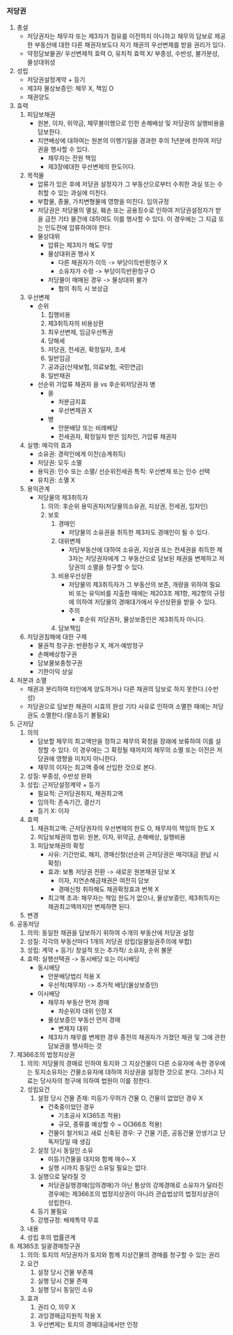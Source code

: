 ### 저당권
1. 총설
    - 저당권자는 채무자 또는 제3자가 점유를 이전하지 아니하고 채무의 담보로 제공한 부동산에 대한 다른 채권자보도다 자기 채권의 우선변제를 받을 권리가 있다.
    - 약정담보물권/ 우선변제적 효력 O, 유치적 효력 X/ 부종성, 수반성, 불가분성, 물상대위성
2. 성립
    - 저당권설정계약 + 등기
    - 제3자 물상보증인: 채무 X, 책임 O
    - 채권양도
3. 효력
    1. 피담보채권
        - 원본, 이자, 위약금, 채무불이행으로 인한 손해배상 및 저당권의 실행비용을 담보한다.
        - 지연배상에 대하여는 원본의 이행기일을 경과한 후의 1년분에 한하여 저당권을 행사할 수 있다.
            - 채무자는  전원 책임
            - 제3장에대한 우선변제의 한도이다.
    2. 목적물
        - 압류가 있은 후에 저당권 설정자가 그 부동산으로부터 수취한 과실 또는 수취할 수 있는 과실에 미친다.
        - 부합물, 종물, 가치변형물에 영향을 미친다. 임의규정
        - 저당권은 저당물의 멸실, 훼손 또는 공용징수로 인하여 저당권설정자가 받을 금전 기타 물건에 대하여도 이를 행사할 수 있다. 이 경우에는 그 지급 또는 인도전에 압류하여야 한다.
        - 물상대위
            - 압류는 제3자가 해도 무방
            - 물상대위권 행사 X
                - 다른 채권자가 이득 -> 부당이득반환청구 X
                - 소유자가 수령 -> 부당이득반환청구 O
            - 저당물이 매매된 경우 -> 물상대위 불가
                - 협의 취득 시 보상금
    3. 우선변제
        - 순위
            1. 집행비용
            2. 제3취득자의 비용상환
            3. 최우선변제, 임금우선특권
            4. 당해세
            5. 저당권, 전세권, 확정일자, 조세
            6. 일반임금
            7. 공과금(산재보험, 의료보험, 국민연금)
            8. 일반채권
        - 선순위 가압류 채권자 을 vs 후순위저당권자 병
            - 을
                - 처분금지효
                - 우선변제권 X
            - 병
                - 안분배당 또는 비례배당
                - 전세권자, 확정일자 받은 임차인, 가압류 채권자
    4. 실행: 매각의 효과
        - 소유권: 경락인에게 이전(승계취득)
        - 저당권: 모두 소멸
        - 용익권: 인수 또는 소멸/ 선순위전세권 특칙: 우선변제 또는 인수 선택
        - 유치권: 소멸 X
    5. 용익관계
        - 저당물의 제3취득자
            1. 의의: 후순위 용익권자(저당물의소유권, 지상권, 전세권, 임차인)
            2. 보호
                1. 경매인
                    - 저당물의 소유권을 취득한 제3자도 경매인이 될 수 있다.
                2. 대위변제
                    - 저당부동산에 대하여 소유권, 지상권 또는 전세권을 취득한 제3자는 저당권자에게 그 부동산으로 담보된 채권을 변제하고 저당권의 소멸을 청구할 수 있다.
                3. 비용우선상환
                    - 저당물의 제3취득자가 그 부동산의 보존, 개량을 위하여 필요비 또는 유익비를 지출한 때에는 제203조 제1항, 제2항의 규정에 의하여 저당물의 경매대가에서 우선상환을 받을 수 있다.
                    - 주의
                        - 후순위 저당권자, 물상보증인은 제3취득자 아니다.
                4. 담보책임
    6. 저당권침해에 대한 구제
        - 물권적 청구권: 반환청구 X, 제거·예방청구
        - 손해배상청구권
        - 담보물보충청구권
        - 기한이익 상실
4. 처분과 소멸
    - 채권과 분리하여 타인에게 양도하거나 다른 채권의 담보로 하지 못한다.(수반성)
    - 저당권으로 담보한 채권이 시효의 완성 기타 사유로 인하여 소멸한 때에는 저당권도 소멸한다.(말소등기 불필요)
5. 근저당
    1. 의의
        - 담보할 채무의 최고액만을 정하고 채무의 확정을 장래에 보류하여 이를 설정할 수 있다. 이 경우에는 그 확정될 때까지의 채무의 소멸 또는 이전은 저당권에 영향을 미치지 아니한다.
        - 채무의 이자는 최고액 중에 산입한 것으로 본다.
    2. 성질: 부종성, 수반성 완화
    3. 성립: 근저당설정계약 + 등기
        - 필요적: 근저당권취지, 채권최고액
        - 임의적: 존속기간, 결산기
        - 등기 X: 이자
    4. 효력
        1. 채권최고액: 근저당권자의 우선변제의 한도 O, 채무자의 책임의 한도 X
        2. 피담보채권의 범위: 원본, 이자, 위약금, 손해배상, 실행비용
        3. 피담보채권의 확정
            - 사유: 기간만료, 해지, 경매신청(선순위 근저당권은 매각대금 완납 시 확정)
            - 효과: 보통 저당권 전환 -> 새로운 원본채권 담보 X
                - 이자, 지연손해금채권은 여전히 담보
                - 경매신청 취하해도 채권확정효과 번복 X
            - 최고액 초과: 채무자는 책임 한도가 없으나, 물상보증인, 제3취득자는 채권최고액까지만 변제하면 된다.
    5. 변경
6. 공동저당
    1. 의의: 동일한 채권을 담보하기 위하여 수개의 부동산에 저당권 설정
    2. 성질: 각각의 부동산마다 1개의 저당권 성립(일물일권주의에 부합)
    3. 성립: 계약 + 등기/ 창설적 또는 추가적/ 소유자, 순위 불문
    4. 효력: 실행선택권 -> 동시배당 또는 이시배당
        - 동시배당
            - 안분배당법리 적용 X
            - 우선적(채무자) -> 추가적 배당(물상보증인)
        - 이시배당
            - 채무자 부동산 먼저 경매
                - 차순위자 대위 인정 X
            - 물상보증인 부동산 먼저 경매
                - 변제자 대위
            - 제3자가 채무를 변제한 경우 종전의 채권자가 가졌던 채권 및 그에 관한 담보권을 행사하는 것
7. 제366조의 법정지상권
    1. 의의: 저당물의 경매로 인하여 토지와 그 지상건물이 다른 소유자에 속한 경우에는 토지소유자는 건물소유자에 대하여 지상권을 설정한 것으로 본다. 그러나 지료는 당사자의 청구에 의하여 법원이 이를 정한다.
    2. 성립요건
        1. 설정 당시 건물 존재: 미등기·무허가 건물 O, 건물이 없었던 경우 X
            - 건축중이었던 경우
                - 기초공사 X(365조 적용)
                - 규모, 종류를 예상할 수 ~ O(366조 적용)
            - 건물이 철거되고 새로 신축된 경우: 구 건물 기준, 공동건물 안생기고 단독저당일 때 생김
        2. 설정 당시 동일인 소유
            - 미등기건물을 대지와 함께 매수~ X
            - 실행 시까지 동일인 소유일 필요는 없다.
        3. 실행으로 달라질 것
            - 저당권실행경매(임의경매)가 아닌 통상의 강제경매로 소유자가 달라진 경우에는 제366조의 법정지상권이 아니라 관습법상의 법정지상권이 성립한다.
        4. 등기 불필요
        5. 강행규정: 배제특약 무효
    3. 내용
    4. 성립 후의 법률관계
8. 제365조 일괄경매청구권
    1. 의의: 토지의 저당권자가 토지와 함께 지상건물의 경매를 청구할 수 있는 권리
    2. 요건
        1. 설정 당시 건물 부존재
        2. 실행 당시 건물 존재
        3. 실행 당시 동일인 소유
    3. 효과
        1. 권리 O, 의무 X
        2. 과잉경매금지원칙 적용 X
        3. 우선변제는 토지의 경매대금에서만 인정